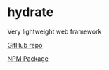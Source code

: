 # hydrate

Very lightweight web framework

[GitHub repo](https://github.com/revers3ntropy/hydrate)

[NPM Package](https://www.npmjs.com/package/hydrate-web)